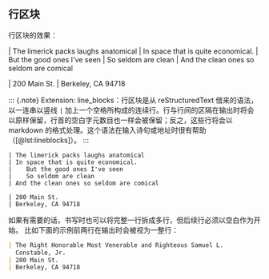 
## 行区块

行区块的效果：

| The limerick packs laughs anatomical
| In space that is quite economical.
|    But the good ones I've seen
|    So seldom are clean
| And the clean ones so seldom are comical

| 200 Main St.
| Berkeley, CA 94718

::: {.note}
Extension: line_blocks：行区块是从 reStructuredText 借来的语法，以一连串以竖线 `|` 加上一个空格所构成的连续行。行与行间的区隔在输出时将会以原样保留，行首的空白字元数目也一样会被保留；反之，这些行将会以 markdown 的格式处理。这个语法在输入诗句或地址时很有帮助（[@lst:lineblocks]）。
:::

```{#lst:lineblocks .markdown caption="行区块"}
| The limerick packs laughs anatomical
| In space that is quite economical.
|    But the good ones I've seen
|    So seldom are clean
| And the clean ones so seldom are comical

| 200 Main St.
| Berkeley, CA 94718
```

如果有需要的话，书写时也可以将完整一行拆成多行，但后续行必须以空白作为开始。
比如下面的示例前两行在输出时会被视为一整行：

```markdown
| The Right Honorable Most Venerable and Righteous Samuel L.
  Constable, Jr.
| 200 Main St.
| Berkeley, CA 94718
```